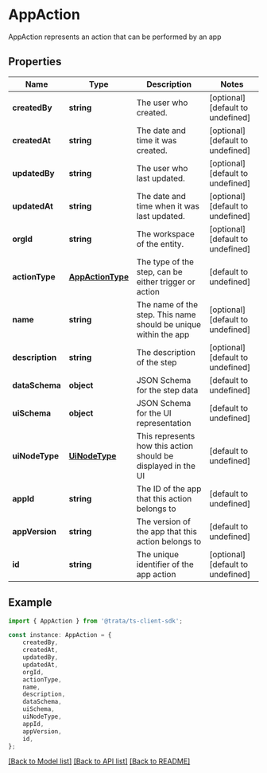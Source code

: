 # AppAction

AppAction represents an action that can be performed by an app

## Properties

Name | Type | Description | Notes
------------ | ------------- | ------------- | -------------
**createdBy** | **string** | The user who created. | [optional] [default to undefined]
**createdAt** | **string** | The date and time it was created. | [optional] [default to undefined]
**updatedBy** | **string** | The user who last updated. | [optional] [default to undefined]
**updatedAt** | **string** | The date and time when it was last updated. | [optional] [default to undefined]
**orgId** | **string** | The workspace of the entity. | [optional] [default to undefined]
**actionType** | [**AppActionType**](AppActionType.md) | The type of the step, can be either trigger or action | [default to undefined]
**name** | **string** | The name of the step. This name should be unique within the app | [optional] [default to undefined]
**description** | **string** | The description of the step | [optional] [default to undefined]
**dataSchema** | **object** | JSON Schema for the step data | [default to undefined]
**uiSchema** | **object** | JSON Schema for the UI representation | [default to undefined]
**uiNodeType** | [**UiNodeType**](UiNodeType.md) | This represents how this action should be displayed in the UI | [default to undefined]
**appId** | **string** | The ID of the app that this action belongs to | [default to undefined]
**appVersion** | **string** | The version of the app that this action belongs to | [default to undefined]
**id** | **string** | The unique identifier of the app action | [optional] [default to undefined]

## Example

```typescript
import { AppAction } from '@trata/ts-client-sdk';

const instance: AppAction = {
    createdBy,
    createdAt,
    updatedBy,
    updatedAt,
    orgId,
    actionType,
    name,
    description,
    dataSchema,
    uiSchema,
    uiNodeType,
    appId,
    appVersion,
    id,
};
```

[[Back to Model list]](../README.md#documentation-for-models) [[Back to API list]](../README.md#documentation-for-api-endpoints) [[Back to README]](../README.md)
